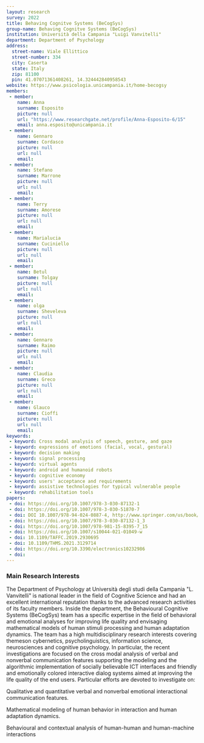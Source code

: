 ```yaml
---
layout: research
survey: 2022 
title: Behaving Cognitve Systems (BeCogSys)
group-name: Behaving Cognitve Systems (BeCogSys)
institution: Università della Campania "Luigi Vanvitelli"
department: Department of Psychology
address: 
  street-name: Viale Ellittico
  street-number: 334
  city: Caserta
  state: Italy
  zip: 81100
  pin: 41.07071361408261, 14.324442840958543
website: https://www.psicologia.unicampania.it/home-becogsy
members: 
 - member:
    name: Anna
    surname: Esposito
    picture: null
    url: "https://www.researchgate.net/profile/Anna-Esposito-6/15"
    email: anna.esposito@unicampania.it
 - member: 
    name: Gennaro
    surname: Cordasco
    picture: null
    url: null
    email: 
 - member: 
    name: Stefano
    surname: Marrone
    picture: null
    url: null
    email: 
 - member: 
    name: Terry
    surname: Amorese
    picture: null
    url: null
    email: 
 - member: 
    name: Marialucia
    surname: Cuciniello
    picture: null
    url: null
    email: 
 - member: 
    name: Betul
    surname: Tolgay
    picture: null
    url: null
    email: 
 - member: 
    name: olga
    surname: Sheveleva
    picture: null
    url: null
    email: 
 - member: 
    name: Gennaro
    surname: Raimo
    picture: null
    url: null
    email: 
 - member: 
    name: Claudia
    surname: Greco
    picture: null
    url: null
    email: 
 - member: 
    name: Glauco
    surname: Cioffi
    picture: null
    url: null
    email: 
keywords: 
 - keyword: Cross modal analysis of speech, gesture, and gaze
 - keyword: expressions of emotions (facial, vocal, gestural)
 - keyword: decision making
 - keyword: signal processing
 - keyword: virtual agents
 - keyword: android and humanoid robots
 - keyword: cognitive economy
 - keyword: users' acceptance and requirements
 - keyword: assistive technologies for typical vulnerable people
 - keyword: rehabilitation tools
papers: 
 - doi: https://doi.org/10.1007/978-3-030-87132-1
 - doi: https://doi.org/10.1007/978-3-030-51870-7
 - doi: DOI 10.1007/978-94-024-0887-4, http://www.springer.com/us/book/9789402408850
 - doi: https://doi.org/10.1007/978-3-030-87132-1_3
 - doi: https://doi.org/10.1007/978-981-15-8395-7_15
 - doi: https://doi.org/10.1007/s10044-021-01049-w
 - doi: 10.1109/TAFFC.2019.2930695
 - doi: 10.1109/THMS.2021.3129714
 - doi: https://doi.org/10.3390/electronics10232986
 - doi: 
---
```



### Main Research Interests
The Department of Psychology at Università degli studi della Campania "L. Vanvitelli" is national leader in the field of Cognitive Science and had an excellent international reputation thanks to the advanced research activities of its faculty members. Inside the department, the Behavioural Cognitive Systems (BeCogSys) team has a specific expertise in the field of behavioral and emotional analyses for improving life quality and envisaging mathematical models of human stimuli processing and human adaptation dynamics. The team has a high multidisciplinary research interests covering themeson cybernetics, psycholinguistics, information science, neurosciences and cognitive psychology. In particular, the recent investigations are focused on the cross modal analysis of verbal and nonverbal communication features supporting the modeling and the algorithmic implementation of socially believable ICT interfaces and friendly and emotionally colored interactive dialog systems aimed at improving the life quality of the end users. Particular efforts are devoted to investigate on:


Qualitative and quantitative verbal and nonverbal emotional interactional communication features.

Mathematical modeling of human behavior in interaction and human adaptation dynamics.

Behavioural and contextual analysis of human-human and human-machine interactions